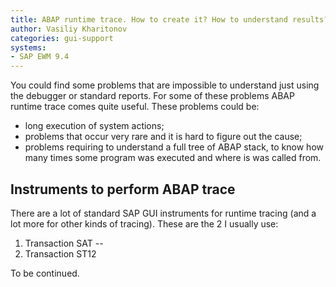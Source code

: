 ```yaml
---
title: ABAP runtime trace. How to create it? How to understand results?
author: Vasiliy Kharitonov
categories: gui-support
systems:
- SAP EWM 9.4
---
```


You could find some problems that are impossible to understand just using the debugger or standard reports. For some of these problems ABAP runtime trace comes quite useful. These problems could be:

- long execution of system actions;
- problems that occur very rare and it is hard to figure out the cause;
- problems requiring to understand a full tree of ABAP stack, to know how many times some program was executed and where is was called from.

## Instruments to perform ABAP trace

There are a lot of standard SAP GUI instruments for runtime tracing (and a lot more for other kinds of tracing). These are the 2 I usually use:

1. Transaction SAT -- 
2. Transaction ST12

To be continued.
